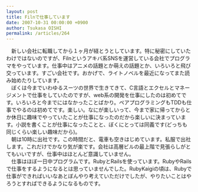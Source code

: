 ```yaml
---
layout: post
title: Filnで仕事しています
date: 2007-10-31 00:00:00 +0900
author: Tsukasa OISHI
permalink: /articles/264
---
```



　新しい会社に転職してから１ヶ月が経とうとしています。特に秘密にしていたわけではないのですが、Filnというアキバ系SNSを運営している会社でプログラマをやっています。仕事中はアニメの話題とか萌えの話題とか、いろいろと飛び交っています。すごい会社です。おかげで、ライトノベルを最近になってまた読み始めたりしています。  
　ぼくは今までいわゆるスーツの世界で生きてきて、C言語とエクセルとマネージメントで仕事をしていたのですが、web系の開発を仕事にしたのは初めてです。いろいろと今までにはなかったことばかり。ペアプログラミングもTDDも仕事でやるのは初めてです。楽しい。なにが楽しいって、今まで家に帰ってからとか休日に趣味でやっていたことが仕事になったのだから楽しいに決まっています。小説を書くことが仕事になったことと、ぼくにとっては同義です(どっちも同じくらい楽しい趣味だから)。  
　朝は10時に出社です。この時間だと、電車も空きはじめています。私服で出社します。これだけでかなり気が楽です。会社は高層ビルの最上階で見張らしがとてもいいですが、仕事中はほとんど意識していません。  
　仕事はほぼ一日中プログラムです。RubyとRailsを使っています。RubyやRailsで仕事をするようになるとは思っていませんでした。RubyKaigiの頃は、Rubyで仕事ができればいいなあとぼんやり考えていただけでしたが、やりたいことはやろうとすればできるようになるものです。  


